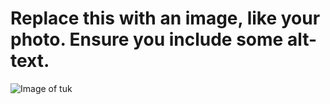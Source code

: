# Replace this with an image, like your photo. Ensure you include some alt-text.
![Image of tuk](file:///C:/Users/chris/Pictures/pilote_star_wars.jpg)
